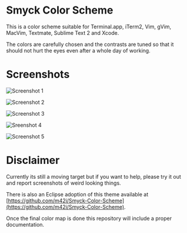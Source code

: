 # Smyck Color Scheme

This is a color scheme suitable for Terminal.app, iTerm2, Vim, gVim,
MacVim, Textmate, Sublime Text 2 and Xcode.

The colors are carefully chosen and the contrasts are tuned so that it
should not hurt the eyes even after a whole day of working.

# Screenshots

![Screenshot 1](http://smyck.org/smyck/color_1.jpg)

![Screenshot 2](http://smyck.org/smyck/color_2.jpg)

![Screenshot 3](http://smyck.org/smyck/color_4.jpg)

![Sreenshot 4](http://dl.dropbox.com/u/36597340/internetcrap/objectivec.png)

![Screenshot 5](http://dl.dropbox.com/u/36597340/internetcrap/c%2B%2B.png)

# Disclaimer

Currently its still a moving target but if you want to help, please try
it out and report screenshots of weird looking things.

There is also an Eclipse adoption of this theme available at
[https://github.com/m42i/Smyck-Color-Scheme](https://github.com/m42i/Smyck-Color-Scheme).

Once the final color map is done this repository will include a proper
documentation.


